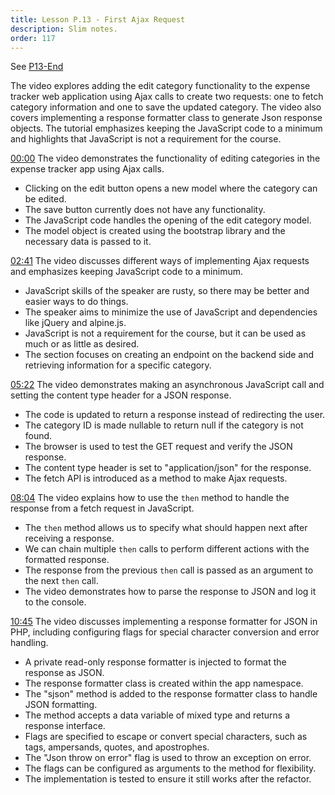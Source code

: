 ```yaml
---
title: Lesson P.13 - First Ajax Request
description: Slim notes.
order: 117
---
```


See [P13-End](https://github.com/paulpiazza/gio-formation-expennies/commits/P13_End)


The video explores adding the edit category functionality to the expense tracker web application using Ajax calls to create two requests: one to fetch category information and one to save the updated category. The video also covers implementing a response formatter class to generate Json response objects. The tutorial emphasizes keeping the JavaScript code to a minimum and highlights that JavaScript is not a requirement for the course.

[00:00](https://www.youtube.com/watch?v=fDC9b9tDmNo&t=0.299) The video demonstrates the functionality of editing categories in the expense tracker app using Ajax calls.
- Clicking on the edit button opens a new model where the category can be edited.
- The save button currently does not have any functionality.
- The JavaScript code handles the opening of the edit category model.
- The model object is created using the bootstrap library and the necessary data is passed to it.
    
[02:41](https://www.youtube.com/watch?v=fDC9b9tDmNo&t=161.04) The video discusses different ways of implementing Ajax requests and emphasizes keeping JavaScript code to a minimum.
- JavaScript skills of the speaker are rusty, so there may be better and easier ways to do things.
- The speaker aims to minimize the use of JavaScript and dependencies like jQuery and alpine.js.
- JavaScript is not a requirement for the course, but it can be used as much or as little as desired.
- The section focuses on creating an endpoint on the backend side and retrieving information for a specific category.
    
[05:22](https://www.youtube.com/watch?v=fDC9b9tDmNo&t=322.5) The video demonstrates making an asynchronous JavaScript call and setting the content type header for a JSON response.
- The code is updated to return a response instead of redirecting the user.
- The category ID is made nullable to return null if the category is not found.
- The browser is used to test the GET request and verify the JSON response.
- The content type header is set to "application/json" for the response.
- The fetch API is introduced as a method to make Ajax requests.
    
[08:04](https://www.youtube.com/watch?v=fDC9b9tDmNo&t=484.74) The video explains how to use the `then` method to handle the response from a fetch request in JavaScript.
- The `then` method allows us to specify what should happen next after receiving a response.
- We can chain multiple `then` calls to perform different actions with the formatted response.
- The response from the previous `then` call is passed as an argument to the next `then` call.
- The video demonstrates how to parse the response to JSON and log it to the console.
    
[10:45](https://www.youtube.com/watch?v=fDC9b9tDmNo&t=645.36) The video discusses implementing a response formatter for JSON in PHP, including configuring flags for special character conversion and error handling.
- A private read-only response formatter is injected to format the response as JSON.
- The response formatter class is created within the app namespace.
- The "sjson" method is added to the response formatter class to handle JSON formatting.
- The method accepts a data variable of mixed type and returns a response interface.
- Flags are specified to escape or convert special characters, such as tags, ampersands, quotes, and apostrophes.
- The "Json throw on error" flag is used to throw an exception on error.
- The flags can be configured as arguments to the method for flexibility.
- The implementation is tested to ensure it still works after the refactor.
    

